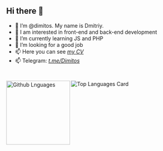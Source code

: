 ## Hi there 👋

- 👋 I’m @dimitos. My name is Dmitriy.
- 👀 I am interested in front-end and back-end development
- 🌱 I’m currently learning JS and PHP 
- 👯 I’m looking for a good job
- 📫 Here you can see *[my CV](https://dimitos.github.io/rsschool-cv "My CV")*
- 📫 Telegram: *[t.me/Dimitos](https://t.me/Dimitos "Telegram")* 
# 

<img height="170em" align="left" alt="Github Lnguages" src="https://github-readme-codewars-stats.herokuapp.com/api/?username=dimitos&card&colormode=dark_mode" />  
 
<!-- [![Anurag's GitHub stats](https://github-readme-stats.vercel.app/api?username=dimitos&count_private=true&show_icons=true&theme=algolia&layout=compact&hide=issues,contribs)
](https://github.com/anuraghazra/github-readme-stats) -->

![Top Languages Card](https://github-readme-stats.vercel.app/api/top-langs/?username=dimitos&theme=algolia&layout=compact)
# 
<!--
**dimitos/Dimitos** is a ✨ _special_ ✨ repository because its `README.md` (this file) appears on your GitHub profile.
Here are some ideas to get you started:
- 🔭 I’m currently working on ...
- 🌱 I’m currently learning ...
- 👯 I’m looking to collaborate on ...
- 🤔 I’m looking for help with ...
- 💬 Ask me about ...
- 📫 How to reach me: ...
- 😄 Pronouns: ...
- ⚡ Fun fact: ...
- 💞️ ...
- ✨ ...
-->
